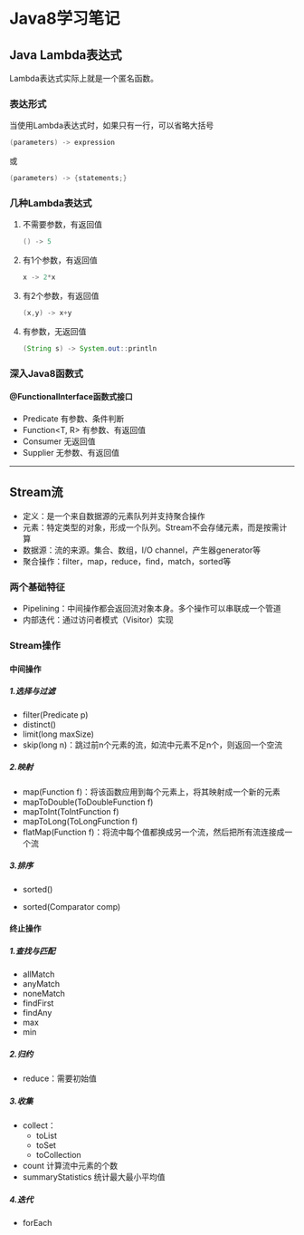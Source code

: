 # Java8学习笔记

## Java Lambda表达式

Lambda表达式实际上就是一个匿名函数。

### 表达形式

当使用Lambda表达式时，如果只有一行，可以省略大括号

```java
(parameters) -> expression
```

或

```java
(parameters) -> {statements;}
```

### 几种Lambda表达式

1. 不需要参数，有返回值

   ```java
   () -> 5
   ```

2. 有1个参数，有返回值

   ```java
   x -> 2*x
   ```

3. 有2个参数，有返回值

   ```java
   (x,y) -> x+y
   ```

4. 有参数，无返回值

   ```java
   (String s) -> System.out::println
   ```

### 深入Java8函数式 

#### @FunctionalInterface函数式接口

- Predicate<T> 有参数、条件判断
- Function<T, R> 有参数、有返回值
- Consumer<T> 无返回值
- Supplier<T> 无参数、有返回值  

------

## Stream流

- 定义：是一个来自数据源的元素队列并支持聚合操作
- 元素：特定类型的对象，形成一个队列。Stream不会存储元素，而是按需计算
- 数据源：流的来源。集合、数组，I/O channel，产生器generator等
- 聚合操作：filter，map，reduce，find，match，sorted等

### 两个基础特征

- Pipelining：中间操作都会返回流对象本身。多个操作可以串联成一个管道
- 内部迭代：通过访问者模式（Visitor）实现

### Stream操作

#### 中间操作

##### 1.选择与过滤

- filter(Predicate p)
- distinct()
- limit(long maxSize)
- skip(long n)：跳过前n个元素的流，如流中元素不足n个，则返回一个空流

##### 2.映射

- map(Function f)：将该函数应用到每个元素上，将其映射成一个新的元素
- mapToDouble(ToDoubleFunction f)
- mapToInt(ToIntFunction f)
- mapToLong(ToLongFunction f)
- flatMap(Function f)：将流中每个值都换成另一个流，然后把所有流连接成一个流

##### 3.排序

- sorted()

- sorted(Comparator comp)

#### 终止操作

##### 1.查找与匹配

- allMatch
- anyMatch
- noneMatch
- findFirst
- findAny
- max
- min

##### 2.归约

- reduce：需要初始值

##### 3.收集

- collect：
  - toList
  - toSet
  - toCollection
- count 计算流中元素的个数
- summaryStatistics 统计最大最小平均值

##### 4.迭代

- forEach